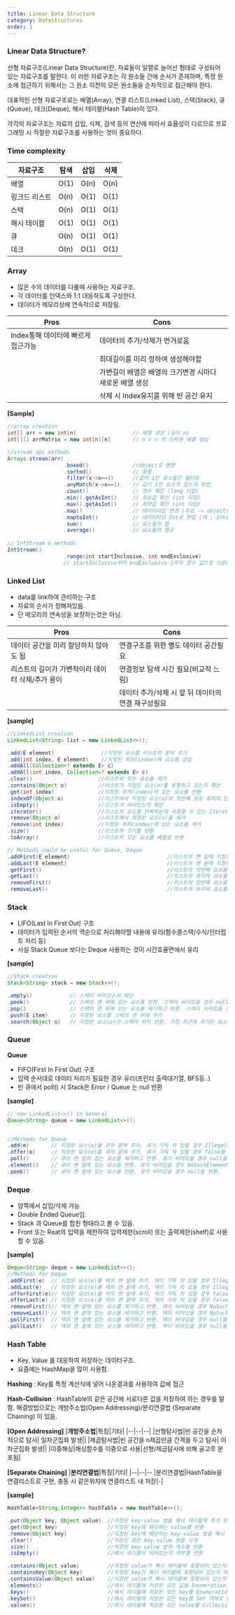 ```yaml
---
title: Linear Data Structure
category: DataStructures
order: 1
---
```

### Linear Data Structure? 


선형 자료구조(Linear Data Structure)란, 자료들이 일렬로 늘어선 형태로 구성되어 있는 자료구조를 말한다. 이
러한 자료구조는 각 원소들 간에 순서가 존재하며, 특정 원소에 접근하기 위해서는 그 원소 이전의 모든 원소들을 순차적으로 접근해야 한다.

대표적인 선형 자료구조로는 배열(Array), 연결 리스트(Linked List), 스택(Stack), 큐(Queue), 데크(Deque), 해시 테이블(Hash Table)이 있다. 

각각의 자료구조는 자료의 삽입, 삭제, 검색 등의 연산에 따라서 효율성이 다르므로 프로그래밍 시 적절한 자료구조를 사용하는 것이 중요하다.


### Time complexity


| 자료구조 | 탐색 | 삽입 | 삭제 |
| -------- | ---- | ---- | ---- |
| 배열     | O(1) | O(n) | O(n) |
| 링크드 리스트 | O(n) | O(1) | O(1) |
| 스택     | O(n) | O(1) | O(1) |
| 해시 테이블  | O(1) | O(1) | O(1) |
| 큐      | O(n) | O(1) | O(1) |
| 데크     | O(n) | O(1) | O(1) |


### Array

- 많은 수의 데이터를 다룰때 사용하는 자료구조. 
- 각 데이터를 인덱스와 1:1 대응하도록 구성한다.
- 데이터가 메모리상에 연속적으로 저장됨. 

|Pros|Cons|
|--|--|
|Index통해 데이터에 빠르게 접근가능|데이터의 추가/삭제가 번거로움|
||최대길이를 미리 정하여 생성해야함|
||가변길이 배열은 배열의 크기변경 시마다 새로운 배열 생성|
||삭제 시 Index유지를 위해 빈 공간 유지|


**[Sample]**
```java
//array creation 
int[] arr = new int[n]                  // 배열 생성 (길이 n)
int[][] arrMatrix = new int[n][n]       // n x n 의 이차원 배열 생성 

//stream api methods
Arrays.strean(arr)
                  .boxed()              //object로 변환
                  .sorted()             // 정렬
                  .filter(x->x==1)      //값이 1인 요소들만 필터링
                  .anyMatch(x->x==1)    // 값이 1인 요소가 있는지 확인 
                  .count()              // 갯수 확인 (long 타입)
                  .min().getAsInt()     // 최솟값 확인 (int 타입)
                  .max().getAsInt()     // 최댓값 확인 (int 타입)
                  .map()                // 데이터타입 변경 (주로 -> object로..)
                  .maptoInt()           // 데이터타입 Int로 편입 (예 : Integer::parseInt 등)
                  .sum()                // 요소들의 합 
                  .average()            // 요소들의 평균
                  
// IntStream & methods
IntStream()       
                  .range(int startInclusive, int endExclusive)
                  // startInclusive부터 endExclusive-1까지 정수 값으로 이루어진 새로운 IntStream 생성
```


### Linked List

- data를 link하여 관리하는 구조
- 자료의 순서가 정해져있음. 
- 단 메모리의 연속성을 보장하는것은 아님. 

|Pros|Cons|
|--|--|
|데이터 공간을 미리 할당하지 않아도 됨|연결구조를 위한 별도 데이터 공간필요|
|리스트의 길이가 가변적이라 데이터 삭제/추가 용이|연결정보 탐색 시간 필요(비교적 느림)|
||데이터 추가/삭제 시 앞 뒤 데이터의 연결 재구성필요|

**[sample]**
~~~java
//LinkedList creation
LinkedList<String> list = new LinkedList<>();    

.add(E element)               //지정된 요소를 리스트의 끝에 추가
.add(int index, E element)    //지정된 위치(index)에 요소를 삽입
.addAll(Collection<? extends E> c)       
.addAll(int index, Collection<? extends E> c)
.clear()                     //리스트의 모든 요소를 제거
.contains(Object o)          //리스트가 지정된 요소(o)를 포함하고 있는지 확인
.get(int index)              //지정된 위치(index)에 있는 요소를 반환
.indexOf(Object o)           //리스트에서 지정된 요소(o)의 첫번째 등장 위치의 인덱스를 반환
.isEmpty()                   //리스트가 비어있는지 확인
.iterator()                  //리스트의 요소를 반복하는데 사용할 수 있는 Iterator 객체를 반환            
.remove(Object o)            //리스트에서 지정된 요소(o)를 제거
.remove(int index)           //지정된 위치(index)에 있는 요소를 제거
.size()                      //리스트의 크기를 반환
.toArray()                   //리스트의 모든 요소를 배열로 반환

// Methods could be useful for Queue, Deque
.addFirst(E element)                               //리스트의 맨 앞에 지정된 요소를 추가
.addLast(E element)                                //리스트의 맨 끝에 지정된 요소를 추가
.getFirst()                                        //리스트의 첫번째 요소를 반환
.getLast()                                         //리스트의 마지막 요소를 반환
.removeFirst()                                     //리스트의 첫번째 요소를 제거
.removeLast()                                      //리스트의 마지막 요소를 제거
~~~


### Stack

- LIFO(Last In First Out) 구조
- 데이터가 입력된 순서의 역순으로 처리해야할 내용에 유리(함수콜스택/수식/인터럽트 처리 등)
- 사실 Stack Queue 보다는 Deque 사용하는 것이 시간효율면에서 유리 

**[sample]**
```java
//Stack creation
Stack<String> stack = new Stack<>();  

.empty()            // 스택이 비어있는지 확인
.peek()             // 스택의 맨 위에 있는 요소를 반환. 스택이 비어있을 경우 null을 반환
.pop()              // 스택의 맨 위에 있는 요소를 제거하고 반환. 스택이 비어있을 경우 EmptyStackException을 발생
.push(E item)       // 지정된 요소를 스택의 맨 위에 추가
.search(Object o)   // 지정된 요소(o)가 스택의 위치 반환. 가장 최근에 추가된 요소=1,스택에 없을 경우 -1을 반환합니다.
```


### Queue 

**Queue**

- FIFO(First In First Out) 구조
- 입력 순서대로 데이터 처리가 필요한 경우 유리(프린터 출력대기열, BFS등..)
- 빈 큐에서 poll() 시 Stack은 Error / Queue 는 null 반환

**[sample]**
```java
// new LinkedList<>() in General 
Queue<String> queue = new LinkedList<>();


//Methods for Queue
.add(e)       // 지정된 요소(e)를 큐의 끝에 추가. 큐가 가득 차 있을 경우 IllegalStateException을 발생
.offer(e)     // 지정된 요소(e)를 큐의 끝에 추가. 큐가 가득 차 있을 경우 false를 반환
.poll()       // 큐의 맨 앞에 있는 요소를 제거하고 반환. 큐가 비어있을 경우 null을 반환
.element()    // 큐의 맨 앞에 있는 요소를 반환. 큐가 비어있을 경우 NoSuchElementException을 발생
.peek()       // 큐의 맨 앞에 있는 요소를 반환. 큐가 비어있을 경우 null을 반환.
```


### Deque

- 양쪽에서 삽입/삭제 가능
- Double Ended Queue임. 
- Stack 과 Queue를 합친 형태라고 볼 수 있음. 
- Front 또는 Reat의 입력을 제한하여 입력제한(scroll) 또는 출력제한(shelf)로 사용 할 수 있음.  

**[sample]**
```java
Deque<String> deque = new LinkedList<>(); 
//Methods for Deque
.addFirst(e)  // 지정된 요소(e)를 덱의 맨 앞에 추가. 덱이 가득 차 있을 경우 IllegalStateException을 발생
.addLast(e)   // 지정된 요소(e)를 덱의 맨 끝에 추가. 덱이 가득 차 있을 경우 IllegalStateException을 발생
.offerFirst(e)// 지정된 요소(e)를 덱의 맨 앞에 추가. 덱이 가득 차 있을 경우 false를 반환
.offerLast(e) // 지정된 요소(e)를 덱의 맨 끝에 추가. 덱이 가득 차 있을 경우 false를 반환
.removeFirst()// 덱의 맨 앞에 있는 요소를 제거하고 반환. 덱이 비어있을 경우 NoSuchElementException을 발생
.removeLast() // 덱의 맨 끝에 있는 요소를 제거하고 반환. 덱이 비어있을 경우 NoSuchElementException을 발생
.pollFirst()  // 덱의 맨 앞에 있는 요소를 제거하고 반환. 덱이 비어있을 경우 null을 반환
.pollLast()   // 덱의 맨 끝에 있는 요소를 제거하고 반환. 덱이 비어있을 경우 null을 반환
```


### Hash Table

- Key, Value 를 대응하여 저장하는 데이터구조. 
- 요즘에는 HashMap을 많이 사용함. 

**Hashing** : Key를 특정 계산식에 넣어 나온결과를 사용하여 값에 접근

**Hash-Collision** : HashTable의 같은 공간에 서로다른 값을 저장하여 하는 경우를 말함. 해결방법으로는 개방주소법(Open Addressing)/분리연결법 (Separate Chaining) 이 있음. 

**[Open Addressing]**
|**개방주소법**|특징|기타|
|--|--|--|
|선형탐사법|빈 공간을 순차적으로 탐사| 일차군집화 발생||
|제곱탐사법|빈 공간을 n제곱만큼 간격을 두고 탐사| 이차군집화 발생||
|이중해싱|해싱함수를 이중으로 사용|선형/제곱탐사에 비해 골고루 분포됨|

**[Separate Chaining]**
|**분리연결법**|특징|기타|
|--|--|--
|분리연결법|HashTable을 연결리스트로 구현, 충동 시 같은위치에 연결리스트 내 저장|-|

**[sample]**
```java
HashTable<String,Integer> hashTable = new HashTable<>();

.put(Object key, Object value)  //지정된 key-value 쌍을 해시 테이블에 추가 또는 value 대체
.get(Object key)                //지정된 key에 해당하는 value를 반환
.remove(Object key)             //지정된 key에 해당하는 key-value 쌍을 해시 테이블에서 삭제합니다.
.clear()                        //저장된 모든 key-value 쌍을 삭제
.size()                         //저장된 key-value 쌍의 개수를 반환
.isEmpty()                      //해시 테이블이 비어있는지 여부를 반환

.contains(Object value)         //지정된 value가 해시 테이블에 포함되어 있는지 여부를 반환
.containsKey(Object key)        //지정된 key가 해시 테이블에 포함되어 있는지 여부를 반환
.containsValue(Object value)    //지정된 value가 해시 테이블에 포함되어 있는지 여부를 반환
.elements()                     //해시 테이블에 저장된 모든 값을 Enumeration 객체로 반환
.keys()                         //해시 테이블에 저장된 모든 key를 Enumeration 객체로 반환
.keySet()                       //해시 테이블에 저장된 모든 key를 Set 객체로 반환
.values()                       //해시 테이블에 저장된 모든 value를 Collection 객체로 반환
```
